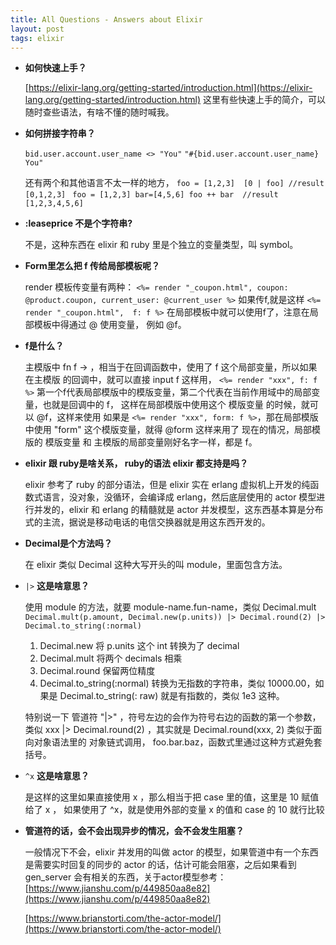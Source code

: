```yaml
---
title: All Questions - Answers about Elixir
layout: post
tags: elixir
---
```


* **如何快速上手？**

  [https://elixir-lang.org/getting-started/introduction.html](https://elixir-lang.org/getting-started/introduction.html) 这里有些快速上手的简介，可以随时查些语法，有啥不懂的随时喊我。

* **如何拼接字符串？**

  `bid.user.account.user_name <> "You"`
	`"#{bid.user.account.user_name}  You"`
	
	还有两个和其他语言不太一样的地方，
	`foo = [1,2,3] 
	[0 | foo]
	//result [0,1,2,3]
	`
	`foo = [1,2,3] bar=[4,5,6]
  foo ++ bar 
	//result [1,2,3,4,5,6]
	`
	
* **:leaseprice 不是个字符串?**

   不是，这种东西在 elixir 和 ruby 里是个独立的变量类型，叫 symbol。
 
* **Form里怎么把 f 传给局部模板呢？**

  render 模板传变量有两种：
	`<%= render "_coupon.html", coupon: @product.coupon, current_user: @current_user %>`
	如果传f,就是这样
	`<%= render "_coupon.html",  f: f %>`
	在局部模板中就可以使用f了，注意在局部模板中得通过 @ 使用变量， 例如 @f。
* **f是什么？**

  主模版中 fn f -> ，相当于在回调函数中，使用了  f  这个局部变量，所以如果在主模版    的回调中，就可以直接 input f 这样用，
`<%= render "xxx", f: f %>` 第一个f代表局部模版中的模版变量，第二个代表在当前作用域中的局部变量，也就是回调中的 f，
这样在局部模版中使用这个 模版变量 的时候，就可以 @f，这样来使用
如果是 `<%= render "xxx", form: f %>`，那在局部模版中使用 "form" 这个模版变量，就得 @form 这样来用了
现在的情况，局部模版的 模版变量 和 主模版的局部变量刚好名字一样，都是 f。

* **elixir 跟 ruby是啥关系， ruby的语法 elixir 都支持是吗？**

	elixir 参考了 ruby 的部分语法，但是 elixir 实在 erlang 虚拟机上开发的纯函数式语言，没对象，没循环，会编译成 erlang，然后底层使用的 actor 模型进行并发的，elixir 和 erlang 的精髓就是 actor 并发模型，这东西基本算是分布式的主流，据说是移动电话的电信交换器就是用这东西开发的。
	
* **Decimal是个方法吗？**

	在 elixir 类似 Decimal 这种大写开头的叫 module，里面包含方法。

* `|>` **这是啥意思？**

	使用 module 的方法，就要 module-name.fun-name，类似 Decimal.mult
`Decimal.mult(p.amount, Decimal.new(p.units)) |> Decimal.round(2) |> Decimal.to_string(:normal)`
  1. Decimal.new 将  p.units 这个 int 转换为了 decimal
  2. Decimal.mult 将两个 decimals 相乘
  3. Decimal.round 保留两位精度
  4. Decimal.to_string(:normal) 转换为无指数的字符串，类似 10000.00，如果是 Decimal.to_string(: raw) 就是有指数的，类似 1e3 这种。
  
  特别说一下 管道符 "|>" ，符号左边的会作为符号右边的函数的第一个参数，
类似 xxx |> Decimal.round(2) ，其实就是 Decimal.round(xxx, 2)
类似于面向对象语法里的 对象链式调用， foo.bar.baz，函数式里通过这种方式避免套括号。

*  `^x`  **这是啥意思？**
    
      是这样的这里如果直接使用 x ，那么相当于把 case 里的值，这里是 10 赋值给了 x ，   如果使用了 ^x，就是使用外部的变量 x 的值和 case 的 10 就行比较

*  **管道符的话，会不会出现异步的情况，会不会发生阻塞？**
   
	 一般情况下不会，elixir 并发用的叫做 actor 的模型，如果管道中有一个东西是需要实时回复的同步的 actor 的话，估计可能会阻塞，之后如果看到 gen_server 会有相关的东西，关于actor模型参考：
	 [https://www.jianshu.com/p/449850aa8e82](https://www.jianshu.com/p/449850aa8e82)
	 
	 [https://www.brianstorti.com/the-actor-model/](https://www.brianstorti.com/the-actor-model/)